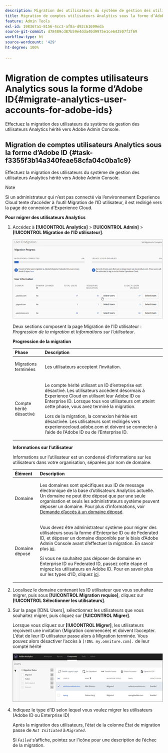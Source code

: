 ```yaml
---
description: Migration des utilisateurs du système de gestion des utilisateurs Analytics hérité vers Adobe Admin Console.
title: Migration de comptes utilisateurs Analytics sous la forme d’Adobe ID
feature: Admin Tools
exl-id: 198367a1-8156-4cc3-af8a-d92c61699eda
source-git-commit: d78489cd87b59e4dda40d9975e1ce643507f2f69
workflow-type: ht
source-wordcount: '429'
ht-degree: 100%

---
```


# Migration de comptes utilisateurs Analytics sous la forme d’Adobe ID{#migrate-analytics-user-accounts-for-adobe-ids}

Effectuez la migration des utilisateurs du système de gestion des utilisateurs Analytics hérité vers Adobe Admin Console.

## Migration de comptes utilisateurs Analytics sous la forme d’Adobe ID {#task-f3355f3b14a340feae58cfa04c0ba1c9}

Effectuez la migration des utilisateurs du système de gestion des utilisateurs Analytics hérité vers Adobe Admin Console.

>[!NOTE]
>
>Si un administrateur qui n’est pas connecté via l’environnement Experience Cloud tente d’accéder à l’outil Migration de l’ID utilisateur, il est redirigé vers la page de connexion d’Experience Cloud.

**Pour migrer des utilisateurs Analytics**

1. Accédez à **[!UICONTROL Analytics]** > **[!UICONTROL Admin]** > **[!UICONTROL Migration de l’ID utilisateur]**.

   ![](/help/admin/admin/user-management2/user-migration/assets/migration-progress.png)

   Deux sections composent la page Migration de l’ID utilisateur : *Progression de la migration* et *Informations sur l’utilisateur*.

   **Progression de la migration**

   <table id="table_F9F1CFF762C745E198CB075A02BA2DDA"> 
   <thead> 
   <tr> 
      <th colname="col1" class="entry"> Phase </th> 
      <th colname="col2" class="entry"> Description </th> 
   </tr>
   </thead>
   <tbody> 
   <tr> 
      <td colname="col1"> <p>Migrations terminées </p> </td> 
      <td colname="col2"> <p>Les utilisateurs acceptent l’invitation. </p> </td> 
   </tr> 
   <tr> 
      <td colname="col1"> <p>Compte hérité désactivé </p> </td> 
      <td colname="col2"> <p>Le compte hérité utilisant un ID d’entreprise est désactivé. Les utilisateurs accèdent désormais à Experience Cloud en utilisant leur Adobe ID ou Enterprise ID. Lorsque tous vos utilisateurs ont atteint cette phase, vous avez terminé la migration. </p> <p>Lors de la migration, la connexion héritée est désactivée. Les utilisateurs sont redirigés vers <span class="filepath"> experiencecloud.adobe.com</span> et doivent se connecter à l’aide de l’Adobe ID ou de l’Enterprise ID. </p> </td> 
   </tr> 
   </tbody> 
   </table>

   **Informations sur l’utilisateur**

   Informations sur l’utilisateur est un condensé d’informations sur les utilisateurs dans votre organisation, séparées par nom de domaine.

   <table id="table_3822E27AF81E4A188562FEB5131548A5"> 
   <thead> 
   <tr> 
      <th colname="col1" class="entry"> Élément </th> 
      <th colname="col2" class="entry"> Description </th> 
   </tr>
   </thead>
   <tbody> 
   <tr> 
      <td colname="col1"> <p>Domaine </p> </td> 
      <td colname="col2"> <p>Les domaines sont spécifiques aux ID de message électronique de la base d’utilisateurs Analytics actuelle. Un domaine ne peut être déposé que par une seule organisation et seuls les administrateurs système peuvent déposer un domaine. Pour plus d’informations, voir <a href="https://helpx.adobe.com/fr/enterprise/help/request-access-to-claimed-domain.html"> Demande d’accès à un domaine déposé</a>. </p> </td> 
   </tr> 
   <tr> 
      <td colname="col1"> <p>Domaine déposé </p> </td> 
      <td colname="col2"> <p>Vous devez être administrateur système pour migrer des utilisateurs sous la forme d’Enterprise ID ou de Federated ID, et déposer un domaine disponible par le biais d’Adobe Admin Console avant d’effectuer la migration. En savoir plus <a href="https://helpx.adobe.com/fr/enterprise/using/identity.html"> ici</a>. </p> <p>Si vous ne souhaitez pas déposer de domaine en Enterprise ID ou Federated ID, passez cette étape et migrez les utilisateurs en Adobe ID. Pour en savoir plus sur les types d’ID, cliquez <a href="https://helpx.adobe.com/fr/enterprise/using/identity.html"> ici</a>. </p> </td> 
   </tr> 
   </tbody> 
   </table>

1. Localisez le domaine contenant les ID utilisateur que vous souhaitez migrer, puis sous **[!UICONTROL Migration requise]**, cliquez sur **[!UICONTROL Sélectionner les utilisateurs]**.
1. Sur la page [!DNL Users], sélectionnez les utilisateurs que vous souhaitez migrer, puis cliquez sur **[!UICONTROL Migrer]**.

   Lorsque vous cliquez sur **[!UICONTROL Migrer]**, les utilisateurs reçoivent une invitation (Migration commencée) et doivent l’accepter. L’état de leur ID utilisateur passe alors à Migration terminée. Vous pouvez alors désactiver l’accès à `[!DNL my.omniture.com].` de leur compté hérité

   ![](/help/admin/admin/user-management2/user-migration/assets/user-info.png)

1. Indiquez le type d’ID selon lequel vous voulez migrer les utilisateurs (Adobe ID ou Enterprise ID)

   Après la migration des utilisateurs, l’état de la colonne État de migration passe de *`Not Initiated`* à *`Migrated`*.

   Si *`Failed`* s’affiche, pointez sur l’icône pour une description de l’échec de la migration.
